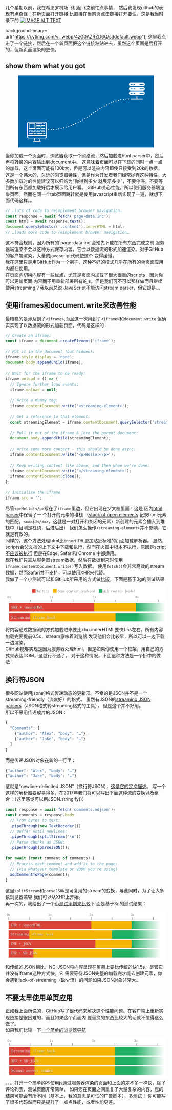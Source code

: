 几个星期以前，我在希思罗机场飞机起飞之前忙点事情，
然后我发现github的表现有点奇怪：在新页面打开链接
比直接在当前页点击链接打开要快，这是我当时录下的
[![IMAGE ALT TEXT](https://i.ytimg.com/vi_webp/4zG0AZRZD6Q/sddefault.webp)](https://i.ytimg.com/vi_webp/4zG0AZRZD6Q/sddefault.webp)

background-image: url("https://i.ytimg.com/vi_webp/4zG0AZRZD6Q/sddefault.webp");
这里我点击了一个链接，然后在一个新页面把这个链接粘贴进去，虽然这个页面是后打开的，但新页面渲染的更快。
## show them what you got
<figure class="full-figure connection-diagram blueprint animate-diagram" style="background-color: #0065a4">
<svg viewBox="0 0 1920 1000">
  <g fill="#fff">
    <path d="M1594 148.6h173c14.5 0 26-11.4 26-26 0-14.5-11.5-26-26-26h-173c-14.5 0-26 11.5-26 26 0 14.6 11.5 26 26 26zm130-32h46.7c3 0 6.2 3 6.2 6s-3.2 6-6.3 6H1724c-3 0-6-3-6-6s3-6 6-6zm-88 0h15.4c3 0 6.2 3 6.2 6s-3 6-6.2 6H1636c-3 0-6-3-6-6s3-6 6-6zm-39.6 0h15.3c3 0 6 3 6 6s-3 6-6 6h-15.3c-3 0-6.2-3-6.2-6s2.3-6 6.2-6zM1767 225h-173c-14.5 0-26 11.6-26 26 0 14.7 11.5 26 26 26h173c14.5 0 26-11.3 26-26 0-14.4-11.5-26-26-26zm-155.3 32.2h-15.3c-3 0-6.2-3-6.2-6s3-6.2 6.2-6.2h15.3c3 0 6 3 6 6 0 3.2-3 6.2-6 6.2zm40.5 0H1637c-3.2 0-6.2-3-6.2-6s3-6.2 6-6.2h15.4c3 0 6 3 6 6 0 3.2-3 6.2-6 6.2zm118.5 0H1724c-3 0-6-3-6-6s3-6.2 6-6.2h46.7c3 0 6.2 3 6.2 6 0 3.2-3.2 6.2-6.3 6.2zM1767 161h-173c-14.5 0-26 11.3-26 26 0 14.4 11.5 26 26 26h173c14.5 0 26-11.6 26-26 0-14.7-11.5-26-26-26zm-155.3 32h-15.3c-3 0-6.2-3-6.2-6 0-3.2 3-6.2 6.2-6.2h15.3c3 0 6 3 6 6 0 4-3 6.2-6 6.2zm40.5 0H1637c-3.2 0-6.2-3-6.2-6 0-3.2 3-6.2 6-6.2h15.4c3 0 6 3 6 6 0 4-3 6.2-6 6.2zm118.5 0H1724c-3 0-6-3-6-6 0-3.2 3-6.2 6-6.2h46.7c3 0 6.2 3 6.2 6 0 4-3.2 6.2-6.3 6.2zM1761.6 321.5h-75v-33.7h-12.2v33.7h-75c-3 0-6 3-6 6 0 3.2 3 6.2 6 6.2h161.4c3 0 6-3 6-6 1-3.2-2.2-6.2-5.2-6.2z"></path>
  </g>
  <path class="connection-path" d="M423.7 765.3c538.6-.7 725.8-446.7 1153.7-438.5" fill="none" stroke="#fff" stroke-width="12.1" stroke-dasharray="12.1 24.2"></path>
  <g transform="matrix(.68416 0 0 .68416 -214.763 495.975)">
    <path class="page-img" fill="none" stroke="#fff" stroke-width="13.58414" stroke-linecap="round" stroke-linejoin="round" d="M661.7 266.5H539.5v102h122.2z"></path>
    <clipPath class="page-loading" id="a">
      <path fill="#fff" d="M518.8 252.7H883v235H519z"></path>
    </clipPath>
    <g clip-path="url(#a)" class="page-text" fill="none" stroke="#fff" stroke-width="13.6" stroke-linecap="round" stroke-linejoin="round">
      <path d="M695.7 300.5h74.7M797.6 300.5h68M695.7 334.4H811M838.3 334.4h27.2M695.7 266.5H811M838.3 266.5h27.2M695.7 436.3h74.7M797.6 436.3h68M695.7 368.4h74.7M797.6 368.4h68M702.5 402.4h34M763.6 402.4h102M539.5 402.4H621M648 402.4h27.3M702.5 470.3H811M838.3 470.3h27.2M539.5 470.3H621M648 470.3h27.3M539.5 436.3h20.3M587 436.3h81.5"></path>
    </g>
    <path d="M899.4 504.2h-394V259.7c0-15 12.3-27 27.3-27h339.6c15 0 27 12 27 27v244.5zM872.3 558.6H532.7c-15 0-27.2-12.2-27.2-27.2v-27.2h394v27.2c0 15-12.2 27.2-27.2 27.2z" fill="none" stroke="#fff" stroke-width="13.6" stroke-linecap="round" stroke-linejoin="round"></path>
    <path fill="none" stroke="#fff" stroke-width="13.58414" stroke-linecap="round" stroke-linejoin="round" d="M641.3 626.5l20.4-68h81.5l20.4 68z"></path>
    <path d="M777.2 626.5H627.8" fill="none" stroke="#fff" stroke-width="13.6" stroke-linecap="round" stroke-linejoin="round"></path>
  </g>
</svg>
</figure>  
当你加载一个页面时，浏览器获取一个网络流，然后加载进html parser中，然后再将转换的内容输出到document中。
这意味着页面可以在下载的同时一点一点的加载，这个页面可能有100k大，但是可以渲染内容即使只接受到20k的数据。  
这是一个伟大的、久远的浏览器特性，但是作为开发者我们经常抛弃这种特性。大多数加载时的性能建议可以归结为“你得到多少
就展示多少”，不要停滞，不要等到所有东西都加载好后才展示给用户看。  
GitHub关心性能，所以使用服务器端渲染页面。然而在同一个tab页面跳转就是使用javascript重新实现了一遍，就想下面代码这样。。

```javascript
// …lots of code to reimplement browser navigation…
const response = await fetch('page-data.inc');
const html = await response.text();
document.querySelector('.content').innerHTML = html;
// …loads more code to reimplement browser navigation…

```
这不符合规则，因为所有的`page-data.inc'会预先下载在所有东西完成之前
服务器端渲染不会以这种方式保存内容，它会以数据流的形式加速渲染。对于GitHub的客户端渲染，大量的javascript代码使这个
变得缓慢。  
我在这里只是用GitHub作为一个例子，这种不好的模式几乎在所有的单页面应用内都在使用。  
在页面内切换内容有一些优点，尤其是页面内加载了很大很重的scripts，因为你可以更新页面
内容而不用重新部署所有的js。但是我们可不可以那样做而且继续使用streaming？我以前总说
JavaScript不能访问stream parser，但它却是。。
## 使用iframes和document.write来改善性能
最糟糕的是涉及到了`<iframe>`,而且这一次用到了`<iframe>`和`document.write`
但确实实现了以数据流的形式加载页面，代码是这样的：

```javascript
// Create an iframe:
const iframe = document.createElement('iframe');

// Put it in the document (but hidden):
iframe.style.display = 'none';
document.body.appendChild(iframe);

// Wait for the iframe to be ready:
iframe.onload = () => {
  // Ignore further load events:
  iframe.onload = null;

  // Write a dummy tag:
  iframe.contentDocument.write('<streaming-element>');

  // Get a reference to that element:
  const streamingElement = iframe.contentDocument.querySelector('streaming-element');

  // Pull it out of the iframe & into the parent document:
  document.body.appendChild(streamingElement);

  // Write some more content - this should be done async:
  iframe.contentDocument.write('<p>Hello!</p>');

  // Keep writing content like above, and then when we're done:
  iframe.contentDocument.write('</streaming-element>');
  iframe.contentDocument.close();
};

// Initialise the iframe
iframe.src = '';
```
尽管`<p>Hello!</p>`写在了`iframe`里边，但它出现在父文档里面！这是
因为[html parser](https://html.spec.whatwg.org/multipage/syntax.html#parsing)中保留了一
个打开的元素的堆栈 （[stack of open elements](https://html.spec.whatwg.org/multipage/syntax.html#stack-of-open-elements)
记录html元素的匹配，`<xx>`和`</xx>`，这就是一对打开和关闭的元素）新创建的元素会插入到堆栈中（目测是栈顶，后进后出）
我们怎么操作`<streaming-element>`并不影响，它就是有效的。  
同样的，这个方法处理html比`innerHTML`更加贴近标准的页面加载解析器。
显然，scripts会父文档的上下文中下载和执行，然而在火狐中根本不执行，原因是[script不应该被执行](https://html.spec.whatwg.org/multipage/syntax.html#scripts-that-modify-the-page-as-it-is-being-parsed)
但是在Edge, Safari和 Chrome 中都适用。  
现在我们只需从服务器stream数据，然后在数据到来时使用`iframe.contentDocument.write()`写入数据。
使用`fetch()`会非常高效的stream数据，然而Safari并不支持，可以使用XHR来代替。  
我做了一个小测试可以和GitHub所采用的方式做[比较]()，下面是基于3g的测试结果

![tupian](./asset/img/20161208.png)  
将内容通过数据流的方式加载进来要比xhr+innerHTML要快1.5s左右，所有内容加载完要提前0.5s，stream意味着浏览器
发现他们会比较早，所以可以一边下载一边渲染。  
GitHub能够实现是因为服务器处理html，但是如果你使用一个框架，用自己的方式来表达DOM，这就行不通了，
对于这种情况，下面这种方法是一个折中的做法：
## 换行符JSON
很多网站使用json的格式传递动态的更新项。不幸的是JSON并不是一个streaming-friendly（流友好）的格式。
虽然有JSON的[streaming JSON parsers](https://github.com/creationix/jsonparse)（JSON格式转streaming格式的工具），
但是这个并不好用。  
所以不采用传递成片的JSON：

```javascript
{
  "Comments": [
    {"author": "Alex", "body": "…"},
    {"author": "Jake", "body": "…"}
  ]
}
```
而是传递JSON对象在新的一行里：

```javascript
{"author": "Alex", "body": "…"}
{"author": "Jake", "body": "…"}
```
这就是“newline-delimited JSON”（换行符JSON），[这是它的定义描述](http://specs.okfnlabs.org/ndjson/)。
写一个这样的解析器要容易得多，在2017年我们将可以写出下面这种流的变换以及组合：（这里感觉可以用JSON.stringify()）

```javascript
const response = await fetch('comments.ndjson');
const comments = response.body
  // From bytes to text:
  .pipeThrough(new TextDecoder())
  // Buffer until newlines:
  .pipeThrough(splitStream('\n'))
  // Parse chunks as JSON:
  .pipeThrough(parseJSON());

for await (const comment of comments) {
  // Process each comment and add it to the page:
  // (via whatever template or VDOM you're using)
  addCommentToPage(comment);
}
```
这里`splitStream`和`parseJSON`是可复用的stream的变换，与此同时，为了让大多数浏览器兼容
我们可以从XHR上开始。  
再一次的，我给出了一个[小测试用例来比较](https://jakearchibald.github.io/streaming-html/)下
面是基于3g的测试结果：

![tupian](./asset/img/20161208143048.png)   
和传统的JSON相比，ND-JSON将内容呈现在屏幕上要比传统的快1.5s，尽管它并没有iframe这种方式快，它
需要等待JSON完整的加载完才能去创建元素，你会遇到lack-of-streaming（缺少流）的问题如果JSON对象非常大。

## 不要太早使用单页应用
正如我上面所说的，GitHub写了很代码来解决这个性能问题。在客户端上重新实现链接是很困难的，而且如果这个页面内
要替换的东西比较大的话就不值得这么做了。  
如果我们比较一下[一个简单的浏览器导航](https://jakearchibald.github.io/streaming-html/)

![tupian](./asset/img/20161208144555.png) 
。。。打开一个简单的不使用js通过服务器渲染的页面和上面的差不多一样快，除了评论列表，测试页面非常简单，
如果您在页面之间重复了大量复杂的内容，您的结果可能会有所不同（基本上，我的意思是可怕的广告脚本），多测试！
你可能写了很多代码然而只是提升了一点点性能，或者性能更差。
